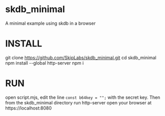 # skdb_minimal
A minimal example using skdb in a browser

# INSTALL

git clone https://github.com/SkipLabs/skdb_minimal.git
cd skdb_minimal
npm install --global http-server
npm i

# RUN

open script.mjs, edit the line ```const b64key = "";``` with the secret key.
Then from the skdb_minimal directory run http-server
open your browser at https://localhost:8080
